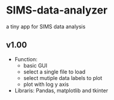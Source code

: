 # SIMS-data-analyzer
a tiny app for SIMS data analysis

## v1.00
- Function:
    - basic GUI
    - select a single file to load
    - select mutiple data labels to plot
    - plot with log y axis
- Libraris: Pandas, matplotlib and tkinter


